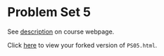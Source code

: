 # Problem Set 5

See [description](https://rudeboybert.github.io/STAT495/#problem_set_5) on course webpage.

Click [here](http://htmlpreview.github.io/?https://github.com/KiryuKawahata/PS05/blob/master/PS05.html) to view your forked version of `PS05.html`.
